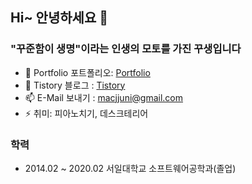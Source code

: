 ## Hi~ 안녕하세요 👋

### "꾸준함이 생명"이라는 인생의 모토를 가진 꾸생입니다 

- 🌱 Portfolio 포트폴리오: [Portfolio](https://www.juni-official.com/)
- 🙌 Tistory 블로그 : [Tistory](https://juni-official.tistory.com/)
- 📫 E-Mail 보내기 : macjjuni@gmail.com
- ⚡ 취미: 피아노치기, 데스크테리어

### 학력

- 2014.02 ~ 2020.02 서일대학교 소프트웨어공학과(졸업)
